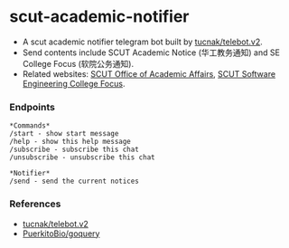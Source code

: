 # scut-academic-notifier

+ A scut academic notifier telegram bot built by [tucnak/telebot.v2](https://github.com/tucnak/telebot/tree/v2).
+ Send contents include SCUT Academic Notice (华工教务通知) and SE College Focus (软院公务通知).
+ Related websites: [SCUT Office of Academic Affairs](http://jw.scut.edu.cn/zhinan/cms/index.do), [SCUT Software Engineering College Focus](http://www2.scut.edu.cn/sse/xyjd_17232/list.htm).

### Endpoints

```text
*Commands*
/start - show start message
/help - show this help message
/subscribe - subscribe this chat
/unsubscribe - unsubscribe this chat

*Notifier*
/send - send the current notices
```

### References

+ [tucnak/telebot.v2](https://github.com/tucnak/telebot/tree/v2)
+ [PuerkitoBio/goquery](https://github.com/PuerkitoBio/goquery)
